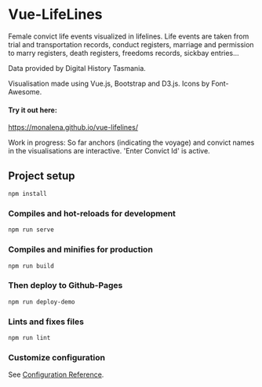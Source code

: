 # Vue-LifeLines

Female convict life events visualized in lifelines. Life events are taken from trial and transportation records, conduct registers, marriage 
and permission to marry registers, death registers, freedoms records, sickbay entries...

Data provided by Digital History Tasmania.

Visualisation made using Vue.js, Bootstrap and D3.js. Icons by Font-Awesome. 

#### Try it out here:

https://monalena.github.io/vue-lifelines/ 

Work in progress: So far anchors (indicating the voyage) and convict names in the visualisations are interactive. 'Enter Convict Id' is active. 

## Project setup
```
npm install
```

### Compiles and hot-reloads for development
```
npm run serve
```

### Compiles and minifies for production
```
npm run build
```

### Then deploy to Github-Pages
```
npm run deploy-demo
```

### Lints and fixes files
```
npm run lint
```

### Customize configuration
See [Configuration Reference](https://cli.vuejs.org/config/).
